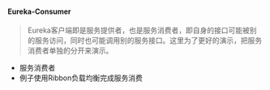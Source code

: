 #### Eureka-Consumer
> Eureka客户端即是服务提供者，也是服务消费者，即自身的接口可能被别的服务访问，同时也可能调用别的服务接口。这里为了更好的演示，把服务消费者单独的分开来演示。
- 服务消费者
- 例子使用Ribbon负载均衡完成服务消费
